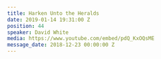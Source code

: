 ```yaml
---
title: Harken Unto the Heralds
date: 2019-01-14 19:31:00 Z
position: 44
speaker: David White
media: https://www.youtube.com/embed/pdQ_KxOQsME
message_date: 2018-12-23 00:00:00 Z
---
```


